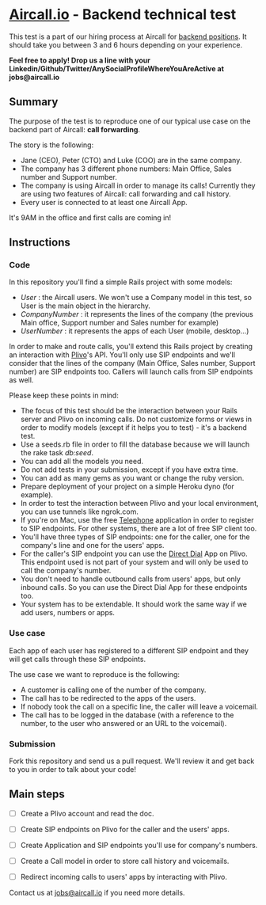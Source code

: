 # [Aircall.io](https://aircall.io) - Backend technical test

This test is a part of our hiring process at Aircall for [backend positions](https://aircall.io/jobs#BackendDeveloper). It should take you between 3 and 6 hours depending on your experience.

__Feel free to apply! Drop us a line with your Linkedin/Github/Twitter/AnySocialProfileWhereYouAreActive at jobs@aircall.io__

## Summary

The purpose of the test is to reproduce one of our typical use case on the backend part of Aircall: __call forwarding__.

The story is the following:

- Jane (CEO), Peter (CTO) and Luke (COO) are in the same company.
- The company has 3 different phone numbers: Main Office, Sales number and Support number.
- The company is using Aircall in order to manage its calls! Currently they are using two features of Aircall: call forwarding and call history.
- Every user is connected to at least one Aircall App.

It's 9AM in the office and first calls are coming in!

## Instructions

### Code

In this repository you'll find a simple Rails project with some models: 

- _User_ : the Aircall users. We won't use a Company model in this test, so User is the main object in the hierarchy.
- _CompanyNumber_ : it represents the lines of the company (the previous Main office, Support number and Sales number for example)
- _UserNumber_ : it represents the apps of each User (mobile, desktop...)

In order to make and route calls, you'll extend this Rails project by creating an interaction with [Plivo](https://plivo.com)'s API. You'll only use SIP endpoints and we'll consider that the lines of the company (Main Office, Sales number, Support number) are SIP endpoints too. Callers will launch calls from SIP endpoints as well.

Please keep these points in mind:

- The focus of this test should be the interaction between your Rails server and Plivo on incoming calls. Do not customize forms or views in order to modify models (except if it helps you to test) - it's a backend test.
- Use a seeds.rb file in order to fill the database because we will launch the rake task _db:seed_.
- You can add all the models you need.
- Do not add tests in your submission, except if you have extra time.
- You can add as many gems as you want or change the ruby version.
- Prepare deployment of your project on a simple Heroku dyno (for example).
- In order to test the interaction between Plivo and your local environment, you can use tunnels like ngrok.com.
- If you're on Mac, use the free [Telephone](http://www.tlphn.com/) application in order to register to SIP endpoints. For other systems, there are a lot of free SIP client too.
- You'll have three types of SIP endpoints: one for the caller, one for the company's line and one for the users' apps. 
- For the caller's SIP endpoint you can use the [Direct Dial](https://www.plivo.com/docs/getting-started/sip-endpoint/) App on Plivo. This endpoint used is not part of your system and will only be used to call the company's number.
- You don't need to handle outbound calls from users' apps, but only inbound calls. So you can use the Direct Dial App for these endpoints too.
- Your system has to be extendable. It should work the same way if we add users, numbers or apps.


### Use case

Each app of each user has registered to a different SIP endpoint and they will get calls through these SIP endpoints.

The use case we want to reproduce is the following:

- A customer is calling one of the number of the company.
- The call has to be redirected to the apps of the users. 
- If nobody took the call on a specific line, the caller will leave a voicemail.
- The call has to be logged in the database (with a reference to the number, to the user who answered or an URL to the voicemail).

### Submission

Fork this repository and send us a pull request. We'll review it and get back to you in order to talk about your code!

## Main steps

- [ ] Create a Plivo account and read the doc.

- [ ] Create SIP endpoints on Plivo for the caller and the users' apps.

- [ ] Create Application and SIP endpoints you'll use for company's numbers.

- [ ] Create a Call model in order to store call history and voicemails.

- [ ] Redirect incoming calls to users' apps by interacting with Plivo.

Contact us at jobs@aircall.io if you need more details.
